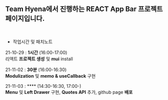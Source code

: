## Team Hyena에서 진행하는 REACT App Bar 프로젝트 페이지입니다.

<br>

- 작업시간 및 패치노트

21-10-29 : **1시간** (16:00-17:00)
<br>
리액트 **프로젝트 생성** 및 **mui** install
<br>

21-11-02 : **30분** (16:00-16:30)
<br>
**Modulization** 및 **memo & useCallback** 구현
<br>

21-11-03 : **** (14:30-16:30, 17:00-)
<br>
**Menu** 및 **Left Drawer** 구현, **Quotes API** 추가, github page **배포**
<br>

